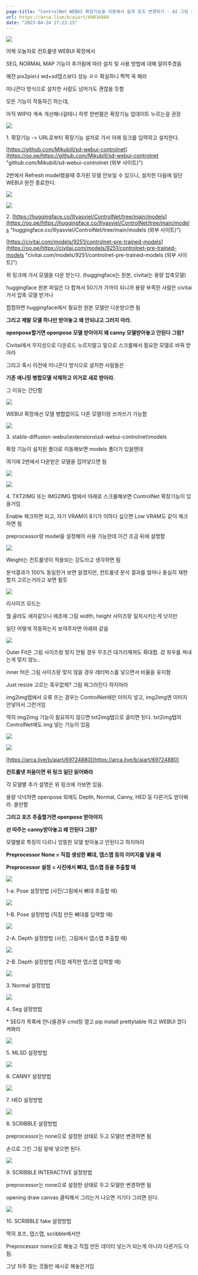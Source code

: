 ```yaml
---
page-title: "ControlNet WEBUI 확장기능을 이용해서 쉽게 포즈 변경하기 - AI 그림 채널"
url: https://arca.live/b/aiart/69816884
date: "2023-04-24 17:23:15"
---
```

[![](https://ac-p1.namu.la/20230214sac2/d6f79d53a018894aeb41945e614deddab7c01b1fba6ef8d71b7a6e036269cd63.png?expires=1682327978&key=OkSr8J2mC01brUK4Ylstzw)](https://ac-p1.namu.la/20230214sac2/d6f79d53a018894aeb41945e614deddab7c01b1fba6ef8d71b7a6e036269cd63.png?expires=1682327978&key=OkSr8J2mC01brUK4Ylstzw&type=orig)

어제 오늘자로 컨트롤넷 WEBUI 확장에서

SEG, NORMAL MAP 기능이 추가됨에 따라 설치 및 사용 방법에 대해 알려주겠음

예전 pix2pix나 wd+sd뎁스보다 성능 ㄹㅇ 확실하니 찍먹 꼭 해라

미니콘다 방식으로 설치한 사람도 넘어가도 괜찮을 듯함

모든 기능이 작동하긴 하는데,

아직 WIP라 계속 개선해나갈테니 하루 한번쯤은 확장기능 업데이트 누르는걸 권장

[![](https://ac-p1.namu.la/20230214sac2/34070f46b6eec1b3849c581c2dd8165c93f9400e68a1b5da06092d87699e4173.png?expires=1682327978&key=uPKvIH44JrGyJb-VSrTSEw)](https://ac-p1.namu.la/20230214sac2/34070f46b6eec1b3849c581c2dd8165c93f9400e68a1b5da06092d87699e4173.png?expires=1682327978&key=uPKvIH44JrGyJb-VSrTSEw&type=orig)

1\. 확장기능 -> URL로부터 확장기능 설치로 가서 아래 링크를 입력하고 설치한다. 

[https://github.com/Mikubill/sd-webui-controlnet](https://oo.pe/https://github.com/Mikubill/sd-webui-controlnet "github.com/Mikubill/sd-webui-controlnet (외부 사이트)")

2번에서 Refresh model했을때 추가된 모델 안보일 수 있으니, 설치한 다음에 일단 WEBUI 완전 종료한다.

[![](https://ac-p1.namu.la/20230214sac2/70d75a45a061229f03b4361e9425b9ccf327767171cc6c596973858202c01bd3.png?expires=1682327978&key=ppmMSJv9IME1w6IzsO9wZg)](https://ac-p1.namu.la/20230214sac2/70d75a45a061229f03b4361e9425b9ccf327767171cc6c596973858202c01bd3.png?expires=1682327978&key=ppmMSJv9IME1w6IzsO9wZg&type=orig)

[![](https://ac-p1.namu.la/20230221sac2/eb36fb4d01ce1fdcd4373882fa10be62b5e8fa1e723c82c5bba048118b656a54.png?expires=1682327978&key=IZFtkSpoi4O376v15vM2Mg)](https://ac-p1.namu.la/20230221sac2/eb36fb4d01ce1fdcd4373882fa10be62b5e8fa1e723c82c5bba048118b656a54.png?expires=1682327978&key=IZFtkSpoi4O376v15vM2Mg&type=orig)

2\. [https://huggingface.co/lllyasviel/ControlNet/tree/main/models](https://oo.pe/https://huggingface.co/lllyasviel/ControlNet/tree/main/models "huggingface.co/lllyasviel/ControlNet/tree/main/models (외부 사이트)")

[https://civitai.com/models/9251/controlnet-pre-trained-models](https://oo.pe/https://civitai.com/models/9251/controlnet-pre-trained-models "civitai.com/models/9251/controlnet-pre-trained-models (외부 사이트)")

위 링크에 가서 모델을 다운 받는다. (huggingface는 원본, civitai는 용량 압축모델)

huggingface 원본 파일은 다 합쳐서 50기가 가까이 되니까 용량 부족한 사람은 civitai가서 압축 모델 받거나

찝찝하면 huggingface에서 필요한 원본 모델만 다운받으면 됨

**그리고 제발 모델 하나만 받아놓고 왜 안되냐고 그러지 마라.**

**openpose할거면 openpose 모델 받아야지 왜 canny 모델받아놓고 안된다 그럼?**

Civitai에서 무지성으로 다운로드 누르지말고 밑으로 스크롤해서 필요한 모델로 바꿔 받아라

그리고 혹시 이전에 미니콘다 방식으로 설치한 사람들은

**기존 애니띵 병합모델 삭제하고 이거로 새로 받아라.** 

그 이유는 간단함

[![](https://ac-p1.namu.la/20230214sac2/2c82767bc69a00c901b504d626396b461c29090cba5c86b770cd5ccdd5d10b4a.png?expires=1682327978&key=-3CMq_OLocLtKQJ3ZDMw_w)](https://ac-p1.namu.la/20230214sac2/2c82767bc69a00c901b504d626396b461c29090cba5c86b770cd5ccdd5d10b4a.png?expires=1682327978&key=-3CMq_OLocLtKQJ3ZDMw_w&type=orig)

[](https://arca.live/e/26900)

WEBUI 확장에선 모델 병합없이도 다른 모델이랑 쓰까쓰기 가능함

[![](https://ac-p1.namu.la/20230214sac2/8f2d24efc272f67802cdd56147c2f120666d8b462a4adc720f2e192f97732464.png?expires=1682327978&key=1FrLAbdzOpS12JRkmlHQkg)](https://ac-p1.namu.la/20230214sac2/8f2d24efc272f67802cdd56147c2f120666d8b462a4adc720f2e192f97732464.png?expires=1682327978&key=1FrLAbdzOpS12JRkmlHQkg&type=orig)

3\. stable-diffusion-webui\\extensions\\sd-webui-controlnet\\models

확장 기능이 설치된 폴더로 이동해보면 models 폴더가 있을텐데

여기에 2번에서 다운받은 모델을 집어넣으면 됨

[![](https://ac-p1.namu.la/20230214sac2/427df35275995cce2318583d2e606d8b92f30c1a11cf70c77c1fd6f2fbdd2d05.png?expires=1682327978&key=KBBsGkV70okuVXa_crlUoQ)](https://ac-p1.namu.la/20230214sac2/427df35275995cce2318583d2e606d8b92f30c1a11cf70c77c1fd6f2fbdd2d05.png?expires=1682327978&key=KBBsGkV70okuVXa_crlUoQ&type=orig)

[![](https://ac-p1.namu.la/20230214sac2/c01c5df28b8d07b3b92d5deceacb3aa6cd61b503062e791f47d2539801939bf2.png?expires=1682327978&key=i2ILzlQvd4Np421TZ9sXKg)](https://ac-p1.namu.la/20230214sac2/c01c5df28b8d07b3b92d5deceacb3aa6cd61b503062e791f47d2539801939bf2.png?expires=1682327978&key=i2ILzlQvd4Np421TZ9sXKg&type=orig)

4\. TXT2IMG 또는 IMG2IMG 탭에서 아래로 스크롤해보면 ControlNet 확장기능이 있을거임

Enable 체크하면 되고, 자기 VRAM이 8기가 이하다 싶으면 Low VRAM도 같이 체크하면 됨

preprocessor랑 model을 설정해야 사용 가능한데 이건 조금 뒤에 설명함

[![](https://ac-p1.namu.la/20230214sac2/91e766a546ef5c84dbf53d0b5ddc67549cf43f37c886e23c8ce7434a795fd367.png?expires=1682327978&key=B5X3_-3vLyMgL9qzfyOEow)](https://ac-p1.namu.la/20230214sac2/91e766a546ef5c84dbf53d0b5ddc67549cf43f37c886e23c8ce7434a795fd367.png?expires=1682327978&key=B5X3_-3vLyMgL9qzfyOEow&type=orig)

Weight는 컨트롤넷이 적용되는 강도라고 생각하면 됨

분석결과가 100% 동일한거 보면 알겠지만, 컨트롤넷 분석 결과를 얼마나 충실히 재현할지 고르는거라고 보면 될듯

[![](https://ac-p1.namu.la/20230214sac2/3175024928720c93c33abc33a96bca29ba6ca27ccf8f6a7f2e49263cf4a3d759.jpg?expires=1682327978&key=EhkRQ-8aFf3A0793K1Q7Ag)](https://ac-p1.namu.la/20230214sac2/3175024928720c93c33abc33a96bca29ba6ca27ccf8f6a7f2e49263cf4a3d759.jpg?expires=1682327978&key=EhkRQ-8aFf3A0793K1Q7Ag&type=orig)

리사이즈 모드는

뭘 골라도 애자같으니 애초에 그림 width, height 사이즈랑 일치시키는게 낫지만

일단 어떻게 작동하는지 보여주자면 아래와 같음

[![](https://ac-p1.namu.la/20230214sac2/ff4ee8ac1037b7a3bf1939f770b244eaed5fbeb2e3d122e7a9da25dd56a6a91b.jpg?expires=1682327978&key=OaGbh8UZbIxmQutDMo6gxg)](https://ac-p1.namu.la/20230214sac2/ff4ee8ac1037b7a3bf1939f770b244eaed5fbeb2e3d122e7a9da25dd56a6a91b.jpg?expires=1682327978&key=OaGbh8UZbIxmQutDMo6gxg&type=orig)

Outer Fit은 그림 사이즈랑 맞지 안될 경우 무조건 대가리깨져도 확대함. 걍 좌우를 쳐내는게 맞지 않노..

inner fit은 그림 사이즈랑 맞지 않을 경우 레터박스를 넣으면서 비율을 유지함

Just resize 고르는 흑우없제? 그림 찌그러진다 하지마라

img2img탭에서 오류 뜨는 경우는 ControlNet에만 이미지 넣고, img2img엔 이미지 안넣어서 그런거임

딱히 img2img 기능이 필요하지 않으면 txt2img탭으로 굴리면 된다. txt2img탭의 ControlNet에도 img 넣는 기능이 있음

[![](https://ac-p1.namu.la/20230214sac2/9e253cba86209af9a7b06abcaf52d0ce4ce2e33f51b8c56f750050b403061fed.png?expires=1682327978&key=eeAbf-wLGeq2vETpxGcK5w)](https://ac-p1.namu.la/20230214sac2/9e253cba86209af9a7b06abcaf52d0ce4ce2e33f51b8c56f750050b403061fed.png?expires=1682327978&key=eeAbf-wLGeq2vETpxGcK5w&type=orig)

[![](https://ac-p1.namu.la/20230214sac2/036ee992b1512cb61bc21cf4445374b0cccee815f07f4952b97cfab60046e8dc.png?expires=1682327978&key=QMc1DOMGiJDgr9EqaT0Bsw)](https://ac-p1.namu.la/20230214sac2/036ee992b1512cb61bc21cf4445374b0cccee815f07f4952b97cfab60046e8dc.png?expires=1682327978&key=QMc1DOMGiJDgr9EqaT0Bsw&type=orig) 

[https://arca.live/b/aiart/69724880](https://arca.live/b/aiart/69724880)

**컨트롤넷 처음이면 위 링크 일단 읽어봐라**

각 모델별 추가 설명은 위 링크에 가보면 있음. 

용량 넉넉하면 openpose 외에도 Depth, Normal, Canny, HED 등 다른거도 받아봐라. 쓸만함

**그리고 포즈 추출할거면 openpose 받아야지** 

**선 따주는 canny받아놓고 왜 안된다 그럼?**

모델별로 특징이 다르니 엉뚱한 모델 받아놓고 안된다고 하지마라

**Preprocessor None = 직접 생성한 뼈대, 뎁스맵 등의 이미지를 넣을 때**

**Preprocessor 설정 = 사진에서 뼈대, 뎁스맵 등을 추출할 때**

[![](https://ac-p1.namu.la/20230214sac2/095d9b1e601b028b8b3588e03e7ec486af85be7617651b738f2a6fff86b9303b.png?expires=1682327978&key=5mW4btoNYG4x-3pFvcAiBQ)](https://ac-p1.namu.la/20230214sac2/095d9b1e601b028b8b3588e03e7ec486af85be7617651b738f2a6fff86b9303b.png?expires=1682327978&key=5mW4btoNYG4x-3pFvcAiBQ&type=orig)

1-a. Pose 설정방법 (사진/그림에서 뼈대 추출할 때)

[![](https://ac-p1.namu.la/20230217sac2/92bb0152ea013cd48986f8218c8d5f320cf97ae31863a38f64c77cbd8707e12b.png?expires=1682327978&key=DNeV99dwp21wqE5HLzYPbQ)](https://ac-p1.namu.la/20230217sac2/92bb0152ea013cd48986f8218c8d5f320cf97ae31863a38f64c77cbd8707e12b.png?expires=1682327978&key=DNeV99dwp21wqE5HLzYPbQ&type=orig)

1-B. Pose 설정방법 (직접 만든 뼈대를 입력할 때)

[![](https://ac-p1.namu.la/20230215sac2/c3c70c5c3569d9ab2333e23fd0c6671ba9bb8a30a6b2f5a27b61e737e1585f96.png?expires=1682327978&key=hFb5ial2piEPfKFQ48VhUw)](https://ac-p1.namu.la/20230215sac2/c3c70c5c3569d9ab2333e23fd0c6671ba9bb8a30a6b2f5a27b61e737e1585f96.png?expires=1682327978&key=hFb5ial2piEPfKFQ48VhUw&type=orig)

2-A. Depth 설정방법 (사진, 그림에서 뎁스맵 추출할 때)

[![](https://ac-p1.namu.la/20230217sac2/ad1155a2bd02ba8b4749d54da23ae235db42af8e030abb6671daa0d6e4c89efa.png?expires=1682327978&key=t6Afj2TkqqTbvkFiW80n_w)](https://ac-p1.namu.la/20230217sac2/ad1155a2bd02ba8b4749d54da23ae235db42af8e030abb6671daa0d6e4c89efa.png?expires=1682327978&key=t6Afj2TkqqTbvkFiW80n_w&type=orig)

2-B. Depth 설정방법 (직접 제작한 뎁스맵 입력할 때)

[![](https://ac-p1.namu.la/20230214sac2/c31d38d923e3d80957165e4d5ff8102c392f735010eb107a7e9b0ce900dd0fd1.png?expires=1682327978&key=ea00Oc8cp12S4yGVOU23_A)](https://ac-p1.namu.la/20230214sac2/c31d38d923e3d80957165e4d5ff8102c392f735010eb107a7e9b0ce900dd0fd1.png?expires=1682327978&key=ea00Oc8cp12S4yGVOU23_A&type=orig)

3\. Normal 설정방법

[![](https://ac-p1.namu.la/20230214sac2/88393f3d09cac8bc689b038fb1b55ea0d41ab26014e4ad448b507a1a7c19a594.png?expires=1682327978&key=BeoV4BqMKLG0TwlTeD8CfA)](https://ac-p1.namu.la/20230214sac2/88393f3d09cac8bc689b038fb1b55ea0d41ab26014e4ad448b507a1a7c19a594.png?expires=1682327978&key=BeoV4BqMKLG0TwlTeD8CfA&type=orig)

4\. Seg 설정방법

\* SEG가 목록에 안나올경우 cmd창 열고 pip install prettytable 하고 WEBUI 껐다 켜봐라

[![](https://ac-p1.namu.la/20230214sac2/7ca30b1d2c60861282461d56fcd1dc173147290a51ac3255ad6a3a78e67e6c4e.png?expires=1682327978&key=pm8YpJmy_k1N84_2FIv9lw)](https://ac-p1.namu.la/20230214sac2/7ca30b1d2c60861282461d56fcd1dc173147290a51ac3255ad6a3a78e67e6c4e.png?expires=1682327978&key=pm8YpJmy_k1N84_2FIv9lw&type=orig)

5\. MLSD 설정방법

[![](https://ac-p1.namu.la/20230214sac2/f2ac63c276491057ab124090d0232cb42af4981fb927ab470d22b75c99893c4f.png?expires=1682327978&key=0f9PKOOk3i3wwjBn3lEb2Q)](https://ac-p1.namu.la/20230214sac2/f2ac63c276491057ab124090d0232cb42af4981fb927ab470d22b75c99893c4f.png?expires=1682327978&key=0f9PKOOk3i3wwjBn3lEb2Q&type=orig)

6\. CANNY 설정방법

[![](https://ac-p1.namu.la/20230214sac2/f1c5d8db49994241dd7cab92a2ffcdfdb37a83d34a45f2640c56df1cb08e62b9.png?expires=1682327978&key=096iko97NYW9sAHSITlTOg)](https://ac-p1.namu.la/20230214sac2/f1c5d8db49994241dd7cab92a2ffcdfdb37a83d34a45f2640c56df1cb08e62b9.png?expires=1682327978&key=096iko97NYW9sAHSITlTOg&type=orig)

7\. HED 설정방법

[![](https://ac-p1.namu.la/20230214sac2/05d65e637fff1e14c19918bfc2fb5d2a161cc18ba7f5f313c02ff4981bd70b5d.png?expires=1682327978&key=-KSHFhlpNUaG0JtOVE5iYQ)](https://ac-p1.namu.la/20230214sac2/05d65e637fff1e14c19918bfc2fb5d2a161cc18ba7f5f313c02ff4981bd70b5d.png?expires=1682327978&key=-KSHFhlpNUaG0JtOVE5iYQ&type=orig)

8\. SCRIBBLE 설정방법

preprocessor는 none으로 설정한 상태로 두고 모델만 변경하면 됨

손으로 그린 그림 밑에 넣으면 된다.

[![](https://ac-p1.namu.la/20230214sac2/5172a8b9ec0f0ab6416fdbf763cde2f0bc317796fbfa566ef0101d34d1697303.png?expires=1682327978&key=o9WTmVIBMblv3j0UpBLF9w)](https://ac-p1.namu.la/20230214sac2/5172a8b9ec0f0ab6416fdbf763cde2f0bc317796fbfa566ef0101d34d1697303.png?expires=1682327978&key=o9WTmVIBMblv3j0UpBLF9w&type=orig)

9\. SCRIBBLE INTERACTIVE 설정방법

preprocessor는 none으로 설정한 상태로 두고 모델만 변경하면 됨

opening draw canvas 클릭해서 그리는거 나오면 거기다 그리면 된다.

[![](https://ac-p1.namu.la/20230214sac2/f98bc5e578d94b6de43d166bf8bd7abd060450904f0b4a9bda779074706d4a7e.png?expires=1682327978&key=YShAtK9l_E26fkar-z5zpQ)](https://ac-p1.namu.la/20230214sac2/f98bc5e578d94b6de43d166bf8bd7abd060450904f0b4a9bda779074706d4a7e.png?expires=1682327978&key=YShAtK9l_E26fkar-z5zpQ&type=orig)

10\. SCRIBBLE fake 설정방법

딱히 포즈, 뎁스맵, scribble에서만

Preprocessor none으로 해놓고 직접 만든 데이터 넣는거 되는게 아니라 다른거도 다 됨. 

그냥 자주 찾는 것들만 예시로 해놓은거임